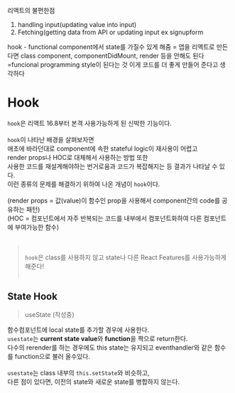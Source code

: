 리액트의 불편한점
1. handling input(updating value into input)
2. Fetching(getting data from API or updating input ex signupform

hook - functional component에서 state를 가질수 있게 해줌
= 앱을 리액트로 만든다면 class component, componentDidMount, render 등을 안해도 된다
=funcional programming style이 된다는 것
이게 코드를 더 좋게 만들어 준다고 생각하다

# Hook

`hook`은 리액트 16.8부터 본격 사용가능하게 된 신박한 기능이다.<br><br>
`hook`이 나타난 배경을 살펴보자면 <br>
애초에 바라던대로 component에 속한 stateful logic이 재사용이 어렵고 <br>
render props나 HOC로 대체해서 사용하는 방법 또한 <br>
사용한 코드를 재설계해야하는 번거로움과 코드가 복잡해지는 등 결과가 나타날 수 있다.<br>
이런 종류의 문제를 해결하기 위하여 나온 개념이 `hook`이다.<br><br>
(render props = 값(value)이 함수인 prop을 사용해서 component간의 code를 공유하는 패턴)<br>
(HOC = 컴포넌트에서 자주 반복되는 코드를 내부에서 컴포넌트화하여 다른 컴포넌트에 부여가능한 함수)<br><br>

> <br>`hook`은 class를 사용하지 않고 state나 다른 React Features를 사용가능하게 해준다!<br><br>


## State Hook

> useState (작성중)

함수컴포넌트에 local state를 추가할 경우에 사용한다.<br>
`usestate`는 **current state value**와 **function**을 짝으로 return한다.<br>
다수의 rerender를 하는 경우에도 this state는 유지되고 eventhandler와 같은 함수를 function으로 불러 올수있다.<br><br>
`usestate`는 class 내부의 `this.setState`와 비슷하고,<br>
다른 점이 있다면, 이전의 state와 새로운 state를 병합하지 않는다.<br>



